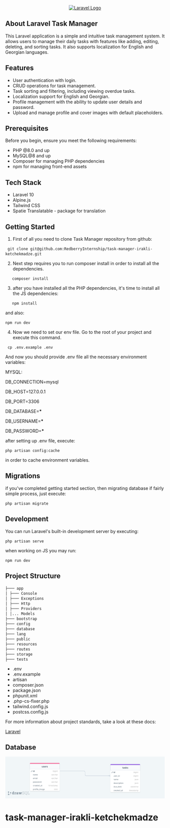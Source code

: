 <p align="center"><a href="https://laravel.com" target="_blank"><img src="https://raw.githubusercontent.com/laravel/art/master/logo-lockup/5%20SVG/2%20CMYK/1%20Full%20Color/laravel-logolockup-cmyk-red.svg" width="400" alt="Laravel Logo"></a></p>

## About Laravel Task Manager

This Laravel application is a simple and intuitive task management system. It allows users to manage their daily tasks with features like adding, editing, deleting, and sorting tasks. It also supports localization for English and Georgian languages.

## Features

-   User authentication with login.
-   CRUD operations for task management.
-   Task sorting and filtering, including viewing overdue tasks.
-   Localization support for English and Georgian.
-   Profile management with the ability to update user details and password.
-   Upload and manage profile and cover images with default placeholders.

## Prerequisites

Before you begin, ensure you meet the following requirements:

-   PHP @8.0 and up
-   MySQL@8 and up
-   Composer for managing PHP dependencies
-   npm for managing front-end assets

## Tech Stack

-   Laravel 10
-   Alpine.js
-   Tailwind CSS
-   Spatie Translatable - package for translation

## Getting Started

1. First of all you need to clone Task Manager repository from github:

```
 git clone git@github.com:RedberryInternship/task-manager-irakli-ketchekmadze.git
```

2. Next step requires you to run composer install in order to install all the dependencies.

```
   composer install
```

3. after you have installed all the PHP dependencies, it's time to install all the JS dependencies:

```
   npm install
```

and also:

```
npm run dev
```

4. Now we need to set our env file. Go to the root of your project and execute this command.

```
 cp .env.example .env
```

And now you should provide .env file all the necessary environment variables:

MYSQL:

DB_CONNECTION=mysql

DB_HOST=127.0.0.1

DB_PORT=3306

DB_DATABASE=**\***

DB_USERNAME=**\***

DB_PASSWORD=**\***

after setting up .env file, execute:

```
php artisan config:cache
```

in order to cache environment variables.

## Migrations

if you've completed getting started section, then migrating database if fairly simple process, just execute:

```
php artisan migrate
```

## Development

You can run Laravel's built-in development server by executing:

```
php artisan serve
```

when working on JS you may run:

```
npm run dev
```

## Project Structure

```
├─── app
│ ├─── Console
│ ├─── Exceptions
│ ├─── Http
│ ├─── Providers
│ │... Models
├─── bootstrap
├─── config
├─── database
├─── lang
├─── public
├─── resources
├─── routes
├─── storage
├─── tests
```

-   .env
-   .env.example
-   artisan
-   composer.json
-   package.json
-   phpunit.xml
-   .php-cs-fixer.php
-   tailwind.config.js
-   postcss.config.js

For more information about project standards, take a look at these docs:

<a href="https://laravel.com/docs/10.x">Laravel</a>

## Database

<img src="public/images/drawsql.png" alt="drawSQL" />

# task-manager-irakli-ketchekmadze
